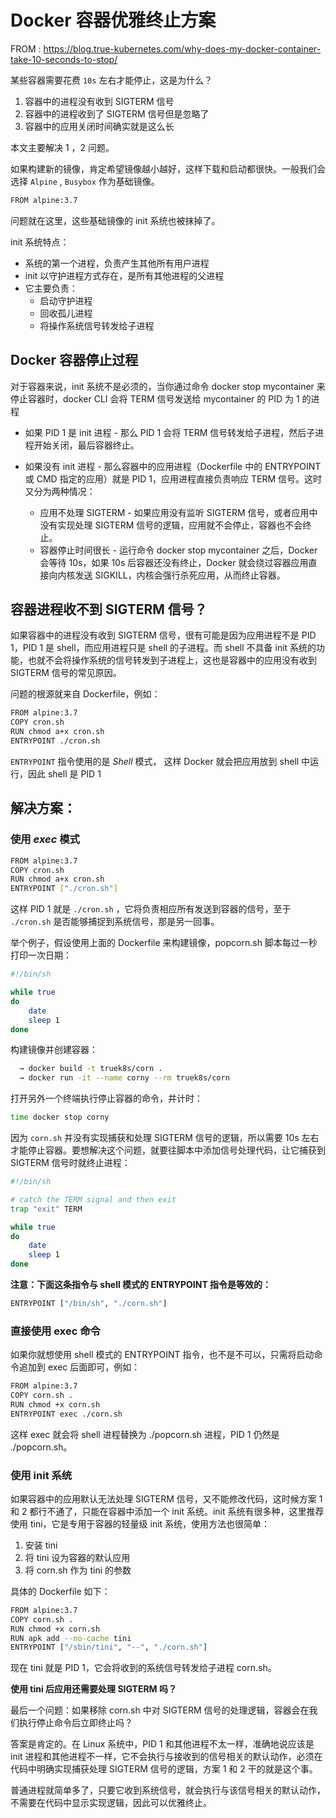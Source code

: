 # Docker 容器优雅终止方案

FROM : https://blog.true-kubernetes.com/why-does-my-docker-container-take-10-seconds-to-stop/

某些容器需要花费 `10s` 左右才能停止，这是为什么？

1. 容器中的进程没有收到 SIGTERM 信号
2. 容器中的进程收到了 SIGTERM 信号但是忽略了
3. 容器中的应用关闭时间确实就是这么长

本文主要解决 1 ，2 问题。

如果构建新的镜像，肯定希望镜像越小越好，这样下载和启动都很快。一般我们会选择 `Alpine` , `Busybox` 作为基础镜像。

```bash
FROM alpine:3.7
```

问题就在这里，这些基础镜像的 init 系统也被抹掉了。

init 系统特点：

* 系统的第一个进程，负责产生其他所有用户进程
* init 以守护进程方式存在，是所有其他进程的父进程
* 它主要负责：
    * 启动守护进程
    * 回收孤儿进程
    * 将操作系统信号转发给子进程


## Docker 容器停止过程

对于容器来说，init 系统不是必须的，当你通过命令 docker stop mycontainer 来停止容器时，docker CLI 会将 TERM 信号发送给 mycontainer 的 PID 为 1 的进程

* 如果 PID 1 是 init 进程 - 那么 PID 1 会将 TERM 信号转发给子进程，然后子进程开始关闭，最后容器终止。

* 如果没有 init 进程 - 那么容器中的应用进程（Dockerfile 中的 ENTRYPOINT 或 CMD 指定的应用）就是 PID 1，应用进程直接负责响应 TERM 信号。这时又分为两种情况：
    * 应用不处理 SIGTERM - 如果应用没有监听 SIGTERM 信号，或者应用中没有实现处理 SIGTERM 信号的逻辑，应用就不会停止，容器也不会终止。
    * 容器停止时间很长 - 运行命令 docker stop mycontainer 之后，Docker 会等待 10s，如果 10s 后容器还没有终止，Docker 就会绕过容器应用直接向内核发送 SIGKILL，内核会强行杀死应用，从而终止容器。

## 容器进程收不到 SIGTERM 信号？

如果容器中的进程没有收到 SIGTERM 信号，很有可能是因为应用进程不是 PID 1，PID 1 是 shell，而应用进程只是 shell 的子进程。而 shell 不具备 init 系统的功能，也就不会将操作系统的信号转发到子进程上，这也是容器中的应用没有收到 SIGTERM 信号的常见原因。

问题的根源就来自 Dockerfile，例如：

```bash
FROM alpine:3.7
COPY cron.sh
RUN chmod a+x cron.sh
ENTRYPOINT ./cron.sh
```

`ENTRYPOINT` 指令使用的是 *Shell* 模式， 这样 Docker 就会把应用放到 shell 中运行，因此 shell 是 PID 1

## 解决方案：

### 使用 *exec* 模式

```bash
FROM alpine:3.7
COPY cron.sh
RUN chmod a+x cron.sh
ENTRYPOINT ["./cron.sh"]
```

这样 PID 1 就是 `./cron.sh` ，它将负责相应所有发送到容器的信号，至于 `./cron.sh` 是否能够捕捉到系统信号，那是另一回事。

举个例子，假设使用上面的 Dockerfile 来构建镜像，popcorn.sh 脚本每过一秒打印一次日期：

```bash
#!/bin/sh

while true
do
    date
    sleep 1
done
```

构建镜像并创建容器：

```bash
  → docker build -t truek8s/corn .
  → docker run -it --name corny --rm truek8s/corn
```

打开另外一个终端执行停止容器的命令，并计时：

```bash
time docker stop corny
```

因为 `corn.sh` 并没有实现捕获和处理 SIGTERM 信号的逻辑，所以需要 10s 左右才能停止容器。要想解决这个问题，就要往脚本中添加信号处理代码，让它捕获到 SIGTERM 信号时就终止进程：

```bash
#!/bin/sh

# catch the TERM signal and then exit
trap "exit" TERM

while true
do
    date
    sleep 1
done
```

**注意：下面这条指令与 shell 模式的 ENTRYPOINT 指令是等效的：**

```bash
ENTRYPOINT ["/bin/sh", "./corn.sh"]
```

### 直接使用 exec 命令

如果你就想使用 shell 模式的 ENTRYPOINT 指令，也不是不可以，只需将启动命令追加到 exec 后面即可，例如：

```bash
FROM alpine:3.7
COPY corn.sh .
RUN chmod +x corn.sh
ENTRYPOINT exec ./corn.sh
```

这样 exec 就会将 shell 进程替换为 ./popcorn.sh 进程，PID 1 仍然是 ./popcorn.sh。


### 使用 init 系统

如果容器中的应用默认无法处理 SIGTERM 信号，又不能修改代码，这时候方案 1 和 2 都行不通了，只能在容器中添加一个 init 系统。init 系统有很多种，这里推荐使用 tini，它是专用于容器的轻量级 init 系统，使用方法也很简单：

1. 安装 tini
2. 将 tini 设为容器的默认应用
3. 将 corn.sh 作为 tini 的参数

具体的 Dockerfile 如下：

```bash
FROM alpine:3.7
COPY corn.sh .
RUN chmod +x corn.sh
RUN apk add --no-cache tini
ENTRYPOINT ["/sbin/tini", "--", "./corn.sh"]
```

现在 tini 就是 PID 1，它会将收到的系统信号转发给子进程 corn.sh。

**使用 tini 后应用还需要处理 SIGTERM 吗？**

最后一个问题：如果移除 corn.sh 中对 SIGTERM 信号的处理逻辑，容器会在我们执行停止命令后立即终止吗？

答案是肯定的。在 Linux 系统中，PID 1 和其他进程不太一样，准确地说应该是 init 进程和其他进程不一样，它不会执行与接收到的信号相关的默认动作，必须在代码中明确实现捕获处理 SIGTERM 信号的逻辑，方案 1 和 2 干的就是这个事。

普通进程就简单多了，只要它收到系统信号，就会执行与该信号相关的默认动作，不需要在代码中显示实现逻辑，因此可以优雅终止。